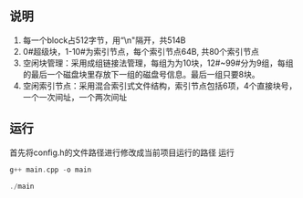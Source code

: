 ## 说明
1. 每一个block占512字节，用“\n"隔开，共514B
2. 0#超级块，1-10#为索引节点，每个索引节点64B, 共80个索引节点
3. 空闲块管理：采用成组链接法管理，每组为为10块，12#~99#分为9组，每组的最后一个磁盘块里存放下一组的磁盘号信息。最后一组只要8块。
4. 空闲索引节点：采用混合索引式文件结构，索引节点包括6项，4个直接块号，一个一次间址，一个两次间址

## 运行
首先将config.h的文件路径进行修改成当前项目运行的路径
运行
```c++
g++ main.cpp -o main
```
```c++
./main
```


